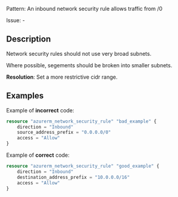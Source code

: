 Pattern: An inbound network security rule allows traffic from /0

Issue: -

## Description

Network security rules should not use very broad subnets.

Where possible, segements should be broken into smaller subnets.

**Resolution**: Set a more restrictive cidr range.

## Examples

Example of **incorrect** code:

```terraform
resource "azurerm_network_security_rule" "bad_example" {
	direction = "Inbound"
	source_address_prefix = "0.0.0.0/0"
	access = "Allow"
}
```

Example of **correct** code:

```terraform
resource "azurerm_network_security_rule" "good_example" {
	direction = "Inbound"
	destination_address_prefix = "10.0.0.0/16"
	access = "Allow"
}
```